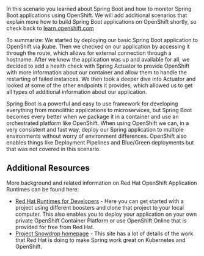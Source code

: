 In this scenario you learned about Spring Boot and how to monitor Spring Boot applications using OpenShift. We will add additional scenarios that explain more how to build Spring Boot applications on OpenShift shortly, so check back to [learn.openshift.com](http://learn.openshift.com)

To summarize: We started by deploying our basic Spring Boot application to OpenShift via jkube. Then we checked on our application by accessing it through the route, which allows for external connection through a hostname. After we knew the application was up and available for all, we decided to add a health check with Spring Actuator to provide OpenShift with more information about our container and allow them to handle the restarting of failed instances. We then took a deeper dive into Actuator and looked at some of the other endpoints it provides, which allowed us to get all types of additional information about our application. 

Spring Boot is a powerful and easy to use framework for developing everything from monolithic applications to microservices, but Spring Boot becomes every better when we package it in a container and use an orchestrated platform like OpenShift. When using OpenShift we can, in a very consistent and fast way, deploy our Spring application to multiple environments without worry of environment differences. OpenShift also enables things like Deployment Pipelines and Blue/Green deployments but that was not covered in this scenario.  

## Additional Resources

More background and related information on Red Hat OpenShift Application Runtimes can be found here:

* [Red Hat Runtimes for Developers](https://developers.redhat.com/rhoar) - Here you can get started with a project using different boosters and clone that project to your local computer. This also enables you to deploy your application on your own private OpenShift Container Platform or use OpenShift Online that is provided for free from Red Hat.
* [Project Snowdrop homepage](https://snowdrop.dev/) - This site has a lot of details of the work that Red Hat is doing to make Spring work great on Kubernetes and OpenShift.



